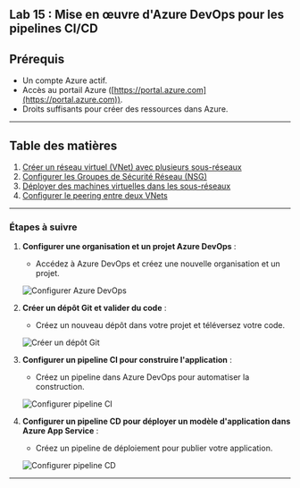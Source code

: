 ## Lab 15 : Mise en œuvre d'Azure DevOps pour les pipelines CI/CD

## Prérequis

- Un compte Azure actif.
- Accès au portail Azure ([https://portal.azure.com](https://portal.azure.com)).
- Droits suffisants pour créer des ressources dans Azure.

---

## Table des matières

1. [Créer un réseau virtuel (VNet) avec plusieurs sous-réseaux](#etape-1-créer-un-réseau-virtuel-vnet-avec-plusieurs-sous-réseaux)
2. [Configurer les Groupes de Sécurité Réseau (NSG)](#etape-2-configurer-les-groupes-de-sécurité-réseau-nsg)
3. [Déployer des machines virtuelles dans les sous-réseaux](#etape-3-déployer-des-machines-virtuelles-dans-les-sous-réseaux)
4. [Configurer le peering entre deux VNets](#etape-4-configurer-le-peering-entre-deux-vnets)

---


### Étapes à suivre

1. **Configurer une organisation et un projet Azure DevOps** :
   - Accédez à Azure DevOps et créez une nouvelle organisation et un projet.

   ![Configurer Azure DevOps](images/configurer-azure-devops.png)

2. **Créer un dépôt Git et valider du code** :
   - Créez un nouveau dépôt dans votre projet et téléversez votre code.

   ![Créer un dépôt Git](images/creer-depot-git.png)

3. **Configurer un pipeline CI pour construire l'application** :
   - Créez un pipeline dans Azure DevOps pour automatiser la construction.

   ![Configurer pipeline CI](images/configurer-pipeline-ci.png)

4. **Configurer un pipeline CD pour déployer un modèle d'application dans Azure App Service** :
   - Créez un pipeline de déploiement pour publier votre application.

   ![Configurer pipeline CD](images/configurer-pipeline-cd.png)

---